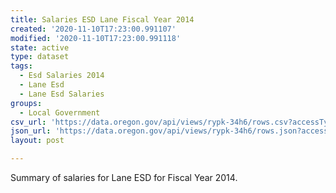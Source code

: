 ```yaml
---
title: Salaries ESD Lane Fiscal Year 2014
created: '2020-11-10T17:23:00.991107'
modified: '2020-11-10T17:23:00.991118'
state: active
type: dataset
tags:
  - Esd Salaries 2014
  - Lane Esd
  - Lane Esd Salaries
groups:
  - Local Government
csv_url: 'https://data.oregon.gov/api/views/rypk-34h6/rows.csv?accessType=DOWNLOAD'
json_url: 'https://data.oregon.gov/api/views/rypk-34h6/rows.json?accessType=DOWNLOAD'
layout: post

---
```

Summary of salaries for Lane ESD for Fiscal Year 2014.
